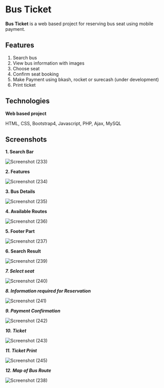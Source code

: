 # Bus Ticket

 **Bus Ticket** is a web based project for reserving bus seat using mobile payment.


## Features

1.  Search bus 
2.  View bus information with images
3.  Choose seat
4.  Confirm seat booking
5. Make Payment using bkash, rocket or surecash (under development) 
6. Print ticket

## Technologies

**Web based project**

HTML, CSS, Bootstrap4, Javascript, PHP, Ajax, MySQL


## Screenshots

**1. Search Bar**

![Screenshot (233)](https://user-images.githubusercontent.com/23233774/64102103-0affd080-cd91-11e9-8282-4250a3fdd01f.png)

**2. Features**

![Screenshot (234)](https://user-images.githubusercontent.com/23233774/64102157-279c0880-cd91-11e9-80a3-5e29f7b2778a.png)

**3. Bus Details**

![Screenshot (235)](https://user-images.githubusercontent.com/23233774/64102262-66ca5980-cd91-11e9-8f1b-33b9ab4385de.png)

**4. Available Routes**

![Screenshot (236)](https://user-images.githubusercontent.com/23233774/64102261-6631c300-cd91-11e9-91a1-225281b12d02.png)

**5. Footer Part**

![Screenshot (237)](https://user-images.githubusercontent.com/23233774/64102263-66ca5980-cd91-11e9-8733-f115f1e8341b.png)

**6. Search Result**

![Screenshot (239)](https://user-images.githubusercontent.com/23233774/64102468-e0fade00-cd91-11e9-9e01-38422d0e7fbe.png)

**_7. Select seat_**

![Screenshot (240)](https://user-images.githubusercontent.com/23233774/64102515-f8d26200-cd91-11e9-8e71-16ba3e1231d5.png)

_**8. Information required for Reservation**_

![Screenshot (241)](https://user-images.githubusercontent.com/23233774/64102514-f839cb80-cd91-11e9-8bf8-9eec33eed3a1.png)

_**9. Payment Confirmation**_

![Screenshot (242)](https://user-images.githubusercontent.com/23233774/64102893-b2c9ce00-cd92-11e9-9191-81bba84fa41f.png)

**_10. Ticket_**

![Screenshot (243)](https://user-images.githubusercontent.com/23233774/64102891-b2313780-cd92-11e9-99df-a35399fd7270.png)

_**11. Ticket Print**_

![Screenshot (245)](https://user-images.githubusercontent.com/23233774/64102889-b2313780-cd92-11e9-8ee1-68d670b1f27a.png)

_**12. Map of Bus Route**_

![Screenshot (238)](https://user-images.githubusercontent.com/23233774/64103135-4ef3d500-cd93-11e9-871c-07d5ac3e7f86.png)
